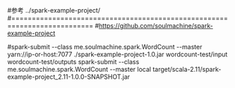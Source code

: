 #参考  ../spark-example-project/
#==========================================================================
#https://github.com/soulmachine/spark-example-project


#spark-submit --class me.soulmachine.spark.WordCount --master yarn://ip-or-host:7077 ./spark-example-project-1.0.jar wordcount-test/input wordcount-test/outputs
spark-submit --class me.soulmachine.spark.WordCount --master local target/scala-2.11/spark-example-project_2.11-1.0.0-SNAPSHOT.jar
